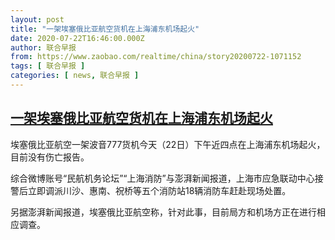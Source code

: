```yaml
---
layout: post
title: "一架埃塞俄比亚航空货机在上海浦东机场起火"
date: 2020-07-22T16:46:00.000Z
author: 联合早报
from: https://www.zaobao.com/realtime/china/story20200722-1071152
tags: [ 联合早报 ]
categories: [ news, 联合早报 ]
---
```

<!--1595436360000-->
[一架埃塞俄比亚航空货机在上海浦东机场起火](https://www.zaobao.com/realtime/china/story20200722-1071152)
------

<div>
<p>埃塞俄比亚航空一架波音777货机今天（22日）下午近四点在上海浦东机场起火，目前没有伤亡报告。 </p><p>综合微博账号“民航机务论坛”“上海消防”与澎湃新闻报道，上海市应急联动中心接警后立即调派川沙、惠南、祝桥等五个消防站18辆消防车赶赴现场处置。</p><p>另据澎湃新闻报道，埃塞俄比亚航空称，针对此事，目前局方和机场方正在进行相应调查。</p><section id="imu"><div id="dfp-ad-imu1-wrapper" class="dfp-tag-wrapper"><div id="dfp-ad-imu1" class="dfp-tag-wrapper"></div></div></section><div id="innity-in-post"></div><div id="dfp-ad-midarticlespecial-wrapper" class="dfp-tag-wrapper"><div id="dfp-ad-midarticlespecial" class="dfp-tag-wrapper"></div></div>
</div>
